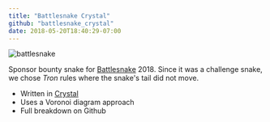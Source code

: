 ```yaml
---
title: "Battlesnake Crystal"
github: "battlesnake_crystal"
date: 2018-05-20T18:40:29-07:00
---
```


![battlesnake](images/battlesnake.gif)

Sponsor bounty snake for [Battlesnake](https://www.battlesnake.io/) 2018. Since it was a challenge snake, we chose _Tron_ rules where the snake's tail did not move.

+ Written in [Crystal](https://crystal-lang.org/)
+ Uses a Voronoi diagram approach
+ Full breakdown on Github


